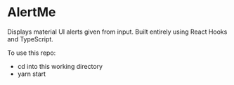 # AlertMe
Displays material UI alerts given from input. Built entirely using React Hooks and TypeScript.

To use this repo: 
 - cd into this working directory
 - yarn start

